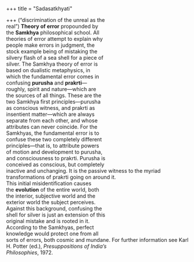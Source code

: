 +++
title = "Sadasatkhyati"

+++
(“discrimination of the unreal as the  
real”) **Theory of error** propounded by  
the **Samkhya** philosophical school. All  
theories of error attempt to explain why  
people make errors in judgment, the  
stock example being of mistaking the  
silvery flash of a sea shell for a piece of  
silver. The Samkhya theory of error is  
based on dualistic metaphysics, in  
which the fundamental error comes in  
confusing **purusha** and **prakrti**—  
roughly, spirit and nature—which are  
the sources of all things. These are the  
two Samkhya first principles—purusha  
as conscious witness, and prakrti as  
insentient matter—which are always  
separate from each other, and whose  
attributes can never coincide. For the  
Samkhyas, the fundamental error is to  
confuse these two completely different  
principles—that is, to attribute powers  
of motion and development to purusha,  
and consciousness to prakrti. Purusha is  
conceived as conscious, but completely  
inactive and unchanging. It is the passive witness to the myriad transformations of prakrti going on around it.  
This initial misidentification causes  
the **evolution** of the entire world, both  
the interior, subjective world and the  
exterior world the subject perceives.  
Against this background, confusing the  
shell for silver is just an extension of this  
original mistake and is rooted in it.  
According to the Samkhyas, perfect  
knowledge would protect one from all  
sorts of errors, both cosmic and mundane. For further information see Karl  
H. Potter (ed.), *Presuppositions of India’s*  
*Philosophies*, 1972.